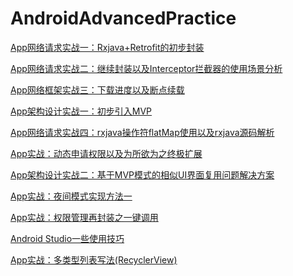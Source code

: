 # AndroidAdvancedPractice

<a href="https://blog.csdn.net/qq_34184412/article/details/80008788">[App网络请求实战一：Rxjava+Retrofit的初步封装](https://blog.csdn.net/qq_34184412/article/details/80008788)</a>

<a href="https://blog.csdn.net/qq_34184412/article/details/80022228">[App网络请求实战二：继续封装以及Interceptor拦截器的使用场景分析](https://blog.csdn.net/qq_34184412/article/details/80022228)</a>

<a href="https://blog.csdn.net/qq_34184412/article/details/80045637">[App网络框架实战三：下载进度以及断点续载](https://blog.csdn.net/qq_34184412/article/details/80045637)</a>

<a href="https://blog.csdn.net/qq_34184412/article/details/80050498">[App架构设计实战一：初步引入MVP](https://blog.csdn.net/qq_34184412/article/details/80050498)</a>

<a href="https://blog.csdn.net/qq_34184412/article/details/80105942">[App网络请求实战四：rxjava操作符flatMap使用以及rxjava源码解析](https://blog.csdn.net/qq_34184412/article/details/80105942)</a>

<a href="https://blog.csdn.net/qq_34184412/article/details/80137129">[App实战：动态申请权限以及为所欲为之终极扩展](https://blog.csdn.net/qq_34184412/article/details/80137129)</a>

<a href="https://blog.csdn.net/qq_34184412/article/details/80184003">[App架构设计实战二：基于MVP模式的相似UI界面复用问题解决方案](https://blog.csdn.net/qq_34184412/article/details/80184003)</a>

<a href="https://blog.csdn.net/qq_34184412/article/details/80696871">[App实战：夜间模式实现方法一](https://blog.csdn.net/qq_34184412/article/details/80696871)</a>

<a href="https://blog.csdn.net/qq_34184412/article/details/80720565">[App实战：权限管理再封装之一键调用](https://blog.csdn.net/qq_34184412/article/details/80720565)</a>

<a href="https://blog.csdn.net/qq_34184412/article/details/80738464">[Android Studio一些使用技巧](https://blog.csdn.net/qq_34184412/article/details/80738464)</a>

<a href="https://blog.csdn.net/qq_34184412/article/details/80849094">[App实战：多类型列表写法(RecyclerView)](https://blog.csdn.net/qq_34184412/article/details/80849094)</a>

